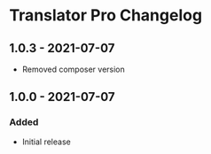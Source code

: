 # Translator Pro Changelog

## 1.0.3 - 2021-07-07
- Removed composer version

## 1.0.0 - 2021-07-07
### Added

- Initial release
